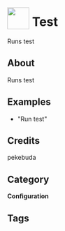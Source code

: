 # <img src="https://raw.githack.com/FortAwesome/Font-Awesome/master/svgs/solid/archive.svg" card_color="#FEFEFE" width="50" height="50" style="vertical-align:bottom"/> Test
Runs test

## About
Runs test

## Examples
* "Run test"

## Credits
pekebuda

## Category
**Configuration**

## Tags

